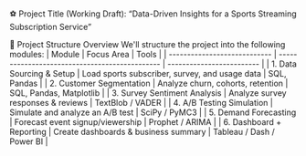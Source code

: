 ⚽ Project Title (Working Draft):
“Data-Driven Insights for a Sports Streaming Subscription Service”

🧱 Project Structure Overview
We'll structure the project into the following modules:
| Module                       | Focus Area                                     | Tools                     |
| ---------------------------- | ---------------------------------------------- | ------------------------- |
| 1. Data Sourcing & Setup     | Load sports subscriber, survey, and usage data | SQL, Pandas               |
| 2. Customer Segmentation     | Analyze churn, cohorts, retention              | SQL, Pandas, Matplotlib   |
| 3. Survey Sentiment Analysis | Analyze survey responses & reviews             | TextBlob / VADER          |
| 4. A/B Testing Simulation    | Simulate and analyze an A/B test               | SciPy / PyMC3             |
| 5. Demand Forecasting        | Forecast event signup/viewership               | Prophet / ARIMA           |
| 6. Dashboard + Reporting     | Create dashboards & business summary           | Tableau / Dash / Power BI |

